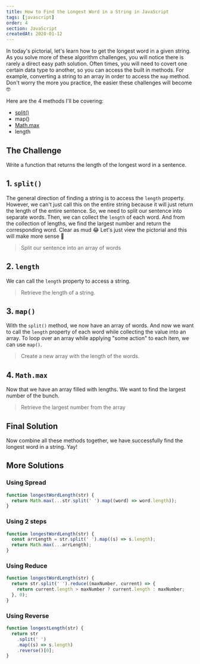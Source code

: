 ```yaml
---
title: How to Find the Longest Word in a String in JavaScript
tags: [javascript]
order: 4
section: JavaScript
createdAt: 2020-01-12
---
```


In today's pictorial, let's learn how to get the longest word in a given string. As you solve more of these algorithm challenges, you will notice there is rarely a direct easy path solution. Often times, you will need to covert one certain data type to another, so you can access the built in methods. For example, converting a string to an array in order to access the `map` method. Don't worry the more you practice, the easier these challenges will become 🤓

Here are the 4 methods I'll be covering:

- [split()](/basics/string-split)
- map()
- [Math.max](/basics/math-max)
- length

<markdown-toc :hidden="false"></markdown-toc>

## The Challenge

Write a function that returns the length of the longest word in a sentence.

<markdown-image name="challenge"></markdown-image>

## 1. `split()`

The general direction of finding a string is to access the `length` property. However, we can't just call this on the entire string because it will just return the length of the entire sentence. So, we need to split our sentence into separate words. Then, we can collect the `length` of each word. And from the collection of lengths, we find the largest number and return the corresponding word. Clear as mud 😂 Let's just view the pictorial and this will make more sense 💪

> Split our sentence into an array of words

<markdown-image name="split"></markdown-image>

## 2. `length`

We can call the `length` property to access a string.

> Retrieve the length of a string.

<markdown-image name="length"></markdown-image>

## 3. `map()`

With the `split()` method, we now have an array of words. And now we want to call the `length` property of each word while collecting the value into an array. To loop over an array while applying "some action" to each item, we can use `map()`.

> Create a new array with the length of the words.

<markdown-image name="map"></markdown-image>

## 4. `Math.max`

Now that we have an array filled with lengths. We want to find the largest number of the bunch.

> Retrieve the largest number from the array

<markdown-image name="math-max"></markdown-image>

## Final Solution

Now combine all these methods together, we have successfully find the longest word in a string. Yay!

<markdown-image name="result"></markdown-image>

## More Solutions

### Using Spread

```javascript
function longestWordLength(str) {
  return Math.max(...str.split(' ').map((word) => word.length));
}
```

### Using 2 steps

```javascript
function longestWordLength(str) {
  const arrLength = str.split(' ').map((s) => s.length);
  return Math.max(...arrLength);
}
```

### Using Reduce

```javascript
function longestWordLength(str) {
  return str.split(' ').reduce((maxNumber, current) => {
    return current.length > maxNumber ? current.length : maxNumber;
  }, 0);
}
```

### Using Reverse

```javascript
function longestLength(str) {
  return str
    .split(' ')
    .map((s) => s.length)
    .reverse()[0];
}
```
